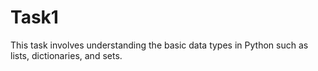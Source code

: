 # Task1
This task involves understanding the basic data  types in Python such as lists, dictionaries, and  sets.
